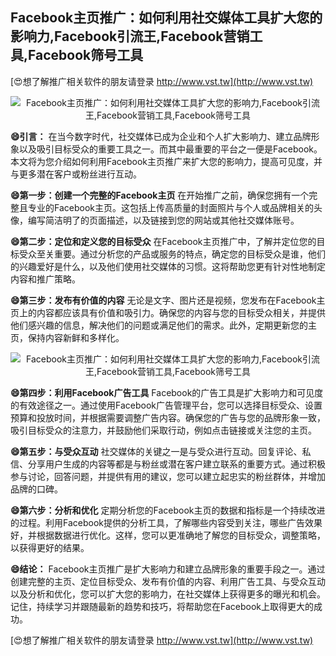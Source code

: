## **Facebook主页推广：如何利用社交媒体工具扩大您的影响力,Facebook引流王,Facebook营销工具,Facebook筛号工具**

[😍想了解推广相关软件的朋友请登录 http://www.vst.tw](http://www.vst.tw)

 <center><img src="https://vst.tw/MP4/tuiguang/png/2.png" alt="Facebook主页推广：如何利用社交媒体工具扩大您的影响力,Facebook引流王,Facebook营销工具,Facebook筛号工具"></center>

**😄引言：**
在当今数字时代，社交媒体已成为企业和个人扩大影响力、建立品牌形象以及吸引目标受众的重要工具之一。而其中最重要的平台之一便是Facebook。本文将为您介绍如何利用Facebook主页推广来扩大您的影响力，提高可见度，并与更多潜在客户或粉丝进行互动。

**😄第一步：创建一个完整的Facebook主页**
在开始推广之前，确保您拥有一个完整且专业的Facebook主页。这包括上传高质量的封面照片与个人或品牌相关的头像，编写简洁明了的页面描述，以及链接到您的网站或其他社交媒体账号。

**😄第二步：定位和定义您的目标受众**
在Facebook主页推广中，了解并定位您的目标受众至关重要。通过分析您的产品或服务的特点，确定您的目标受众是谁，他们的兴趣爱好是什么，以及他们使用社交媒体的习惯。这将帮助您更有针对性地制定内容和推广策略。

**😄第三步：发布有价值的内容**
无论是文字、图片还是视频，您发布在Facebook主页上的内容都应该具有价值和吸引力。确保您的内容与您的目标受众相关，并提供他们感兴趣的信息，解决他们的问题或满足他们的需求。此外，定期更新您的主页，保持内容新鲜和多样化。

 <center><img src="https://vst.tw/MP4/tuiguang/png/6.png" alt="Facebook主页推广：如何利用社交媒体工具扩大您的影响力,Facebook引流王,Facebook营销工具,Facebook筛号工具"></center>

**😄第四步：利用Facebook广告工具**
Facebook的广告工具是扩大影响力和可见度的有效途径之一。通过使用Facebook广告管理平台，您可以选择目标受众、设置预算和投放时间，并根据需要调整广告内容。确保您的广告与您的品牌形象一致，吸引目标受众的注意力，并鼓励他们采取行动，例如点击链接或关注您的主页。

**😄第五步：与受众互动**
社交媒体的关键之一是与受众进行互动。回复评论、私信、分享用户生成的内容等都是与粉丝或潜在客户建立联系的重要方式。通过积极参与讨论，回答问题，并提供有用的建议，您可以建立起忠实的粉丝群体，并增加品牌的口碑。

**😄第六步：分析和优化**
定期分析您的Facebook主页的数据和指标是一个持续改进的过程。利用Facebook提供的分析工具，了解哪些内容受到关注，哪些广告效果好，并根据数据进行优化。这样，您可以更准确地了解您的目标受众，调整策略，以获得更好的结果。

**😄结论：**
Facebook主页推广是扩大影响力和建立品牌形象的重要手段之一。通过创建完整的主页、定位目标受众、发布有价值的内容、利用广告工具、与受众互动以及分析和优化，您可以扩大您的影响力，在社交媒体上获得更多的曝光和机会。记住，持续学习并跟随最新的趋势和技巧，将帮助您在Facebook上取得更大的成功。

[😍想了解推广相关软件的朋友请登录 http://www.vst.tw](http://www.vst.tw)



